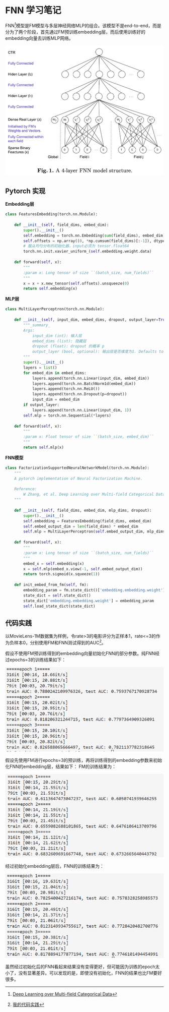 # FNN 学习笔记

FNN[^1]模型是FM模型与多层神经网络MLP的组合。该模型不是end-to-end，而是分为了两个阶段，首先通过FM预训练embedding层，而后使用训练好的embedding向量去训练MLP网络。

![](./image/FNN/FNN.jpg)

## Pytorch 实现
**Embedding层**
```python
class FeaturesEmbedding(torch.nn.Module):

    def __init__(self, field_dims, embed_dim):
        super().__init__()
        self.embedding = torch.nn.Embedding(sum(field_dims), embed_dim)
        self.offsets = np.array((0, *np.cumsum(field_dims)[:-1]), dtype=np.compat.long)
        # 服从均匀分布的初始化器，input必须为 tensor.float64
        torch.nn.init.xavier_uniform_(self.embedding.weight.data)

    def forward(self, x):
        """
        :param x: Long tensor of size ``(batch_size, num_fields)``
        """
        x = x + x.new_tensor(self.offsets).unsqueeze(0)
        return self.embedding(x)
```

**MLP层**
```python
class MultiLayerPerceptron(torch.nn.Module):

    def __init__(self, input_dim, embed_dims, dropout, output_layer=True):
        """_summary_
        Args:
            input_dim (int): 输入层
            embed_dims (list): 隐藏层
            dropout (float): dropout 的概率 p
            output_layer (bool, optional): 输出层是否维度为1. Defaults to True.
        """
        super().__init__()
        layers = list()
        for embed_dim in embed_dims:
            layers.append(torch.nn.Linear(input_dim, embed_dim))
            layers.append(torch.nn.BatchNorm1d(embed_dim))
            layers.append(torch.nn.ReLU())
            layers.append(torch.nn.Dropout(p=dropout))
            input_dim = embed_dim
        if output_layer:
            layers.append(torch.nn.Linear(input_dim, 1))
        self.mlp = torch.nn.Sequential(*layers)

    def forward(self, x):
        """
        :param x: Float tensor of size ``(batch_size, embed_dim)``
        """
        return self.mlp(x)
```

**FNN模型**
```python
class FactorizationSupportedNeuralNetworkModel(torch.nn.Module):
    """
    A pytorch implementation of Neural Factorization Machine.

    Reference:
        W Zhang, et al. Deep Learning over Multi-field Categorical Data - A Case Study on User Response Prediction, 2016.
    """

    def __init__(self, field_dims, embed_dim, mlp_dims, dropout):
        super().__init__()
        self.embedding = FeaturesEmbedding(field_dims, embed_dim)
        self.embed_output_dim = len(field_dims) * embed_dim
        self.mlp = MultiLayerPerceptron(self.embed_output_dim, mlp_dims, dropout)

    def forward(self, x):
        """
        :param x: Long tensor of size ``(batch_size, num_fields)``
        """
        embed_x = self.embedding(x)
        x = self.mlp(embed_x.view(-1, self.embed_output_dim))
        return torch.sigmoid(x.squeeze(1))
    
    def init_embed_from_fm(self, fm):
        embedding_param = fm.state_dict()['embedding.embedding.weight']
        state_dict = self.state_dict()
        state_dict['embedding.embedding.weight'] = embedding_param
        self.load_state_dict(state_dict)
```

## 代码实践
以MovieLens-1M数据集为样例，令rate>3的电影评分为正样本1，rate<=3的作为负样本0，分别使用FM和FNN测试得到的AUC[^3]。

假设不使用FM预训练得到的embedding向量初始化FNN的部分参数。纯FNN经过epochs=3的训练结果如下：

![](./image/FNN/FNN_without_initialization.jpg)

假设先使用FM进行epochs=3的预训练，再将训练得到的embedding参数来初始化FNN的embedding层，结果如下：
FM的训练结果为：

![](./image/FNN/FM.jpg)

经过初始化embedding层后，FNN的训练结果为：

![](./image/FNN/FNN_initialization.jpg)

虽然经过初始化后的FNN看起来结果没有变得更好，但可能因为训练的epoch太小了，没有显著差异。可以发现的是，即使没有初始化，FNN的结果也比FM要好很多。

[^1]:[Deep Learning over Multi-field Categorical Data](https://arxiv.org/pdf/1601.02376.pdf)
[^2]:[FNN代码实践](https://github.com/wnzhang/deep-ctr)
[^3]:[我的代码实践](./Rec_pytorch/FNN_for_ml_1m.py)